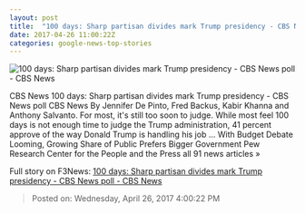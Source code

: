 ```yaml
---
layout: post
title:  "100 days: Sharp partisan divides mark Trump presidency - CBS News poll - CBS News"
date: 2017-04-26 11:00:22Z
categories: google-news-top-stories
---
```


![100 days: Sharp partisan divides mark Trump presidency - CBS News poll - CBS News](http://cbsnews1.cbsistatic.com/hub/i/2017/04/26/d473e754-6299-44c6-a8c5-46a9785c3be7/rts13jva.jpg)

CBS News 100 days: Sharp partisan divides mark Trump presidency - CBS News poll CBS News By Jennifer De Pinto, Fred Backus, Kabir Khanna and Anthony Salvanto. For most, it's still too soon to judge. While most feel 100 days is not enough time to judge the Trump administration, 41 percent approve of the way Donald Trump is handling his job ... With Budget Debate Looming, Growing Share of Public Prefers Bigger Government Pew Research Center for the People and the Press all 91 news articles »


Full story on F3News: [100 days: Sharp partisan divides mark Trump presidency - CBS News poll - CBS News](http://www.f3nws.com/n/H4sfy)

> Posted on: Wednesday, April 26, 2017 4:00:22 PM
